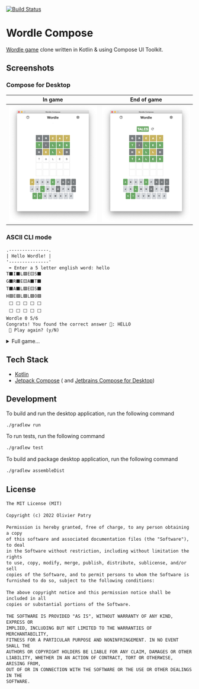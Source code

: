 [![Build Status](https://github.com/opatry/wordle-kt/workflows/Build/badge.svg)](https://github.com/opatry/wordle-kt/actions/workflows/Build.yml)

# Wordle Compose

[Wordle game](https://www.powerlanguage.co.uk/wordle/) clone written in Kotlin & using Compose UI Toolkit.

## Screenshots

### Compose for Desktop

| In game                          | End of game                     |
|----------------------------------|---------------------------------|
| ![](raw/wordle-compose-input.png) | ![](raw/wordle-compose-won.png) |

### ASCII CLI mode

```
.---------------.
| Hello Wordle! |
'---------------'
 ➡️ Enter a 5 letter english word: hello
T⬛I⬛L🟩E🟨S⬛
G⬛R⬛E🟨A⬛T⬛
T⬛A⬛L🟩E🟨S⬛
H🟩E🟩L🟩L🟩O🟩
 ⬜ ⬜ ⬜ ⬜ ⬜
 ⬜ ⬜ ⬜ ⬜ ⬜
Wordle 0 5/6
Congrats! You found the correct answer 🎉: HELLO
 🔄 Play again? (y/N) 
 ```

<details>
<summary>Full game…</summary>

```
.---------------.
| Hello Wordle! |
'---------------'
 ⬜ ⬜ ⬜ ⬜ ⬜
 ⬜ ⬜ ⬜ ⬜ ⬜
 ⬜ ⬜ ⬜ ⬜ ⬜
 ⬜ ⬜ ⬜ ⬜ ⬜
 ⬜ ⬜ ⬜ ⬜ ⬜
 ⬜ ⬜ ⬜ ⬜ ⬜

 ➡️ Enter a 5 letter english word: tiles
T⬛I⬛L🟩E🟨S⬛
 ⬜ ⬜ ⬜ ⬜ ⬜
 ⬜ ⬜ ⬜ ⬜ ⬜
 ⬜ ⬜ ⬜ ⬜ ⬜
 ⬜ ⬜ ⬜ ⬜ ⬜
 ⬜ ⬜ ⬜ ⬜ ⬜
Keep going… 1/6
 ➡️ Enter a 5 letter english word: great
T⬛I⬛L🟩E🟨S⬛
G⬛R⬛E🟨A⬛T⬛
 ⬜ ⬜ ⬜ ⬜ ⬜
 ⬜ ⬜ ⬜ ⬜ ⬜
 ⬜ ⬜ ⬜ ⬜ ⬜
 ⬜ ⬜ ⬜ ⬜ ⬜
Keep going… 2/6
 ➡️ Enter a 5 letter english word: tales
T⬛I⬛L🟩E🟨S⬛
G⬛R⬛E🟨A⬛T⬛
T⬛A⬛L🟩E🟨S⬛
 ⬜ ⬜ ⬜ ⬜ ⬜
 ⬜ ⬜ ⬜ ⬜ ⬜
 ⬜ ⬜ ⬜ ⬜ ⬜
Keep going… 3/6
 ➡️ Enter a 5 letter english word: hello
T⬛I⬛L🟩E🟨S⬛
G⬛R⬛E🟨A⬛T⬛
T⬛A⬛L🟩E🟨S⬛
H🟩E🟩L🟩L🟩O🟩
 ⬜ ⬜ ⬜ ⬜ ⬜
 ⬜ ⬜ ⬜ ⬜ ⬜
Wordle 0 5/6
Congrats! You found the correct answer 🎉: HELLO
 🔄 Play again? (y/N) 
```

</details>

## Tech Stack

* [Kotlin](https://kotlinlang.org/)
* [Jetpack Compose](https://developer.android.com/jetpack/compose) (
  and [Jetbrains Compose for Desktop](https://www.jetbrains.com/lp/compose/))

## Development

To build and run the desktop application, run the following command

```bash
./gradlew run
```

To run tests, run the following command

```bash
./gradlew test
```

To build and package desktop application, run the following command

```bash
./gradlew assembleDist
```

## License

```
The MIT License (MIT)

Copyright (c) 2022 Olivier Patry

Permission is hereby granted, free of charge, to any person obtaining a copy
of this software and associated documentation files (the "Software"), to deal
in the Software without restriction, including without limitation the rights
to use, copy, modify, merge, publish, distribute, sublicense, and/or sell
copies of the Software, and to permit persons to whom the Software is
furnished to do so, subject to the following conditions:

The above copyright notice and this permission notice shall be included in all
copies or substantial portions of the Software.

THE SOFTWARE IS PROVIDED "AS IS", WITHOUT WARRANTY OF ANY KIND, EXPRESS OR
IMPLIED, INCLUDING BUT NOT LIMITED TO THE WARRANTIES OF MERCHANTABILITY,
FITNESS FOR A PARTICULAR PURPOSE AND NONINFRINGEMENT. IN NO EVENT SHALL THE
AUTHORS OR COPYRIGHT HOLDERS BE LIABLE FOR ANY CLAIM, DAMAGES OR OTHER
LIABILITY, WHETHER IN AN ACTION OF CONTRACT, TORT OR OTHERWISE, ARISING FROM,
OUT OF OR IN CONNECTION WITH THE SOFTWARE OR THE USE OR OTHER DEALINGS IN THE
SOFTWARE.
```

